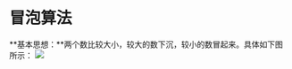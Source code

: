 # 冒泡算法
**基本思想：**两个数比较大小，较大的数下沉，较小的数冒起来。具体如下图所示：
<img src="http://github.com/linpeixun/artithmetic-go/master/sort/bubble.jpg">